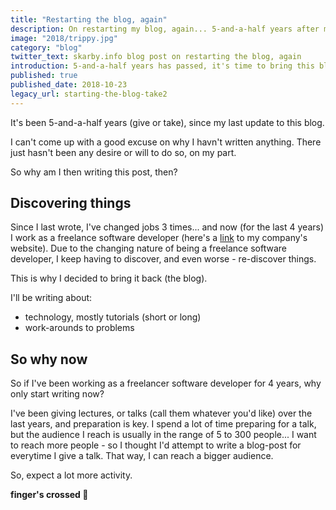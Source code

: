 ```yaml
---
title: "Restarting the blog, again"
description: On restarting my blog, again... 5-and-a-half years after my last post
image: "2018/trippy.jpg"
category: "blog"
twitter_text: skarby.info blog post on restarting the blog, again
introduction: 5-and-a-half years has passed, it's time to bring this blog "back to life", by adding new content.
published: true
published_date: 2018-10-23
legacy_url: starting-the-blog-take2
---
```


It's been 5-and-a-half years (give or take), since my last update to this blog.

I can't come up with a good excuse on why I havn't written anything. There just hasn't been any desire or will to do so, on my part.

So why am I then writing this post, then?

## Discovering things

Since I last wrote, I've changed jobs 3 times... and now (for the last 4 years) I work as a freelance software developer (here's a [link](http://inno-tech.dk) to my company's
website). Due to the changing nature of being a freelance software developer, I keep having to discover, and even worse - re-discover things.

This is why I decided to bring it back (the blog).

I'll be writing about:

- technology, mostly tutorials (short or long)
- work-arounds to problems

## So why now

So if I've been working as a freelancer software developer for 4 years, why only start writing now?

I've been giving lectures, or talks (call them whatever you'd like) over the last years, and preparation is key. I spend a lot of time preparing for
a talk, but the audience I reach is usually in the range of 5 to 300 people... I want to reach more people - so I thought I'd attempt to write a blog-post
for everytime I give a talk. That way, I can reach a bigger audience.

So, expect a lot more activity.

**finger's crossed 🤞**
